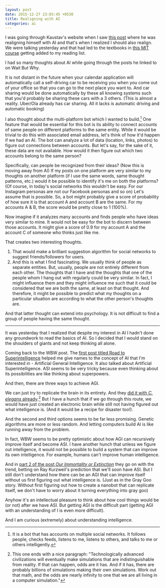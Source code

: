 ```yaml
---
layout: post
date: 2015-12-27 23:03:45 +0530
title: Realigning with AI
categories: ai
---
```


I was going through Kaustav's website when I saw [this post](https://kaustavdm.in/2015/02/realigning.html) where he was realigning himself with AI and that's when I realized I should also realign. We were talking yesterday and that had led to the textbooks in [this MIT course](http://www.cs.jhu.edu/~ben/cs335/syllabus.shtml) getting added to my reading list.

I had so many thoughts about AI while going through the posts he linked to on Wait But Why.

It is not distant in the future when your calendar application will automatically call a self-driving car to be receiving you when you come out of your office so that you can go to the next place you want to. And car sharing would be done automatically by these all knowing systems such that you'd probably be sharing these cars with a 3 others. (This is almost a reality. Uber/Ola already has car sharing. All it lacks is automatic driving and automatic booking)

I also thought about the multi-platform bot which I wanted to build.[^bot] One feature that would be essential for this bot is its ability to connect accounts of same people on different platforms to the same entity. While it would be trivial to do this with associated email address, let's think of how it'd happen if we had an AI. The bot can analyze a lot of data (location, links, photos) to figure out connections between accounts. But let's say, for the sake of it, these data are not available. How would it then figure out which two accounts belong to the same person?

[^bot]: It is a bot that has accounts on multiple social networks. It follows people, checks feeds, listens to me, listens to others, and talks to me or others intelligently.

Specifically, can people be recognized from their ideas? (Now this is moving away from AI) If my posts on one platform are very similar to my thoughts on another platform (if I use the same words, same thought patterns, etc.) would it be possible to identify it's me on both the platforms? (Of course, in today's social networks this wouldn't be easy. For our Instagram personas are not our Facebook personas and so on) Let's assume that is possible. So, a bot might probably give a score of probability of how sure it is that account A and account B are the same. For my accounts A & B, the score would be pretty close to 1 (100%).

Now imagine if it analyzes many accounts and finds people who have ideas very similar to mine. It would not be easy for the bot to discern between those accounts. It might give a score of 0.9 for my account A and the account C of someone who thinks just like me.

That creates two interesting thoughts.

1. That would make a brilliant suggestion algorithm for social networks to suggest friends/followers for users.
2. And this is what I find fascinating. We usually think of people as separate entities. But, usually, people are not entirely different from each other. The thoughts that I have and the thoughts that one of the people whom I hang out with regularly could be very similar. In fact, I might influence them and they might influence me such that it could be considered that we are both the same, at least on that thought. And therefore, it might be possible to predict what my thoughts on a particular situation are according to what the other person's thoughts are.

And that latter thought can extend into psychology. It is not difficult to find a group of people having the same thought.

---

It was yesterday that I realized that despite my interest in AI I hadn't done any groundwork to read the basics of AI. So I decided that I would stand on the shoulders of giants and not keep thinking all alone.

Coming back to the WBW post. The [first post titled Road to Superintelligence](http://waitbutwhy.com/2015/01/artificial-intelligence-revolution-1.html) helped me give names to the concept of AI that I'm interested in - Artificial General Intelligence. It also talked about Artificial Superintelligence. ASI seems to be very tricky because even thinking about its possibilities are like thinking about superpowers.

And then, there are three ways to achieve AGI.

We can just try to replicate the brain in its entirety. And they [did it with *C. elegans* already](http://www.smithsonianmag.com/smart-news/weve-put-worms-mind-lego-robot-body-180953399/).[^simulation] But I have a hunch that if we go through this route, we would have just created an electronic brain while still not having figured out what intelligence is. (And it would be a recipe for disaster too!).

[^simulation]: This one ends with a nice paragraph: "Technologically advanced civilizations will eventually make simulations that are indistinguishable from reality. If that can happen, odds are it has. And if it has, there are probably billions of simulations making their own simulations. Work out that math, and the odds are nearly infinity to one that we are all living in a computer simulation."

And the second and third options seems to be far less promising. Genetic algorithms are more or less random. And letting computers build AI is like running away from the problem.

In fact, WBW seems to be pretty optimistic about how AGI can recursively improve itself and become ASI. I have another hunch that unless we figure out intelligence, it would not be possible to build a system that can improve its own intelligence. For example, humans can't improve human intelligence.

And in [part 2 of the post *Our Immortality or Extinction*](http://waitbutwhy.com/2015/01/artificial-intelligence-revolution-2.html) they go on with the trend, betting on Ray Kurzweil's prediction that we'll soon have ASI. But I still don't understand how there can be an AGI that can improve itself without us first figuring out what intelligence is. (Just as in the Gray Goo story. Without first figuring out how to create a nanobot that can replicate itself, we don't have to worry about it turning everything into gray goo)

Anyhow it's an intellectual pleasure to think about how cool things would be (or not) after we have ASI. But getting AGI is the difficult part (getting AGI with an understanding of I is even more difficult).

And I am curious (extremely) about understanding intelligence.